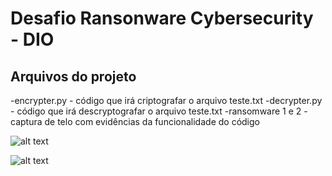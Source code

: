 # Desafio Ransonware Cybersecurity - DIO

## Arquivos do projeto
-encrypter.py - código que irá criptografar o arquivo teste.txt
-decrypter.py - código que irá descryptografar o arquivo teste.txt
-ransomware 1 e 2 - captura de telo com evidências da funcionalidade do código 

![alt text](image.png)

![alt text](image-1.png)